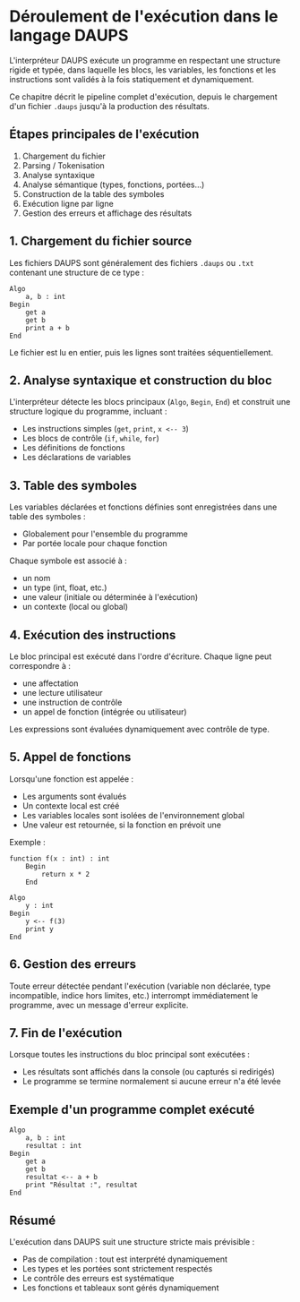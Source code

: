 # Déroulement de l'exécution dans le langage DAUPS

L'interpréteur DAUPS exécute un programme en respectant une structure rigide et typée, dans laquelle les blocs, les variables, les fonctions et les instructions sont validés à la fois statiquement et dynamiquement.

Ce chapitre décrit le pipeline complet d'exécution, depuis le chargement d'un fichier `.daups` jusqu'à la production des résultats.

## Étapes principales de l'exécution

1. Chargement du fichier
2. Parsing / Tokenisation
3. Analyse syntaxique
4. Analyse sémantique (types, fonctions, portées…)
5. Construction de la table des symboles
6. Exécution ligne par ligne
7. Gestion des erreurs et affichage des résultats

## 1. Chargement du fichier source

Les fichiers DAUPS sont généralement des fichiers `.daups` ou `.txt` contenant une structure de ce type :

```daups-docs
Algo
    a, b : int
Begin
    get a
    get b
    print a + b
End
```

Le fichier est lu en entier, puis les lignes sont traitées séquentiellement.

## 2. Analyse syntaxique et construction du bloc

L'interpréteur détecte les blocs principaux (`Algo`, `Begin`, `End`) et construit une structure logique du programme, incluant :

- Les instructions simples (`get`, `print`, `x <-- 3`)
- Les blocs de contrôle (`if`, `while`, `for`)
- Les définitions de fonctions
- Les déclarations de variables

## 3. Table des symboles

Les variables déclarées et fonctions définies sont enregistrées dans une table des symboles :

- Globalement pour l'ensemble du programme
- Par portée locale pour chaque fonction

Chaque symbole est associé à :

- un nom
- un type (int, float, etc.)
- une valeur (initiale ou déterminée à l'exécution)
- un contexte (local ou global)

## 4. Exécution des instructions

Le bloc principal est exécuté dans l'ordre d'écriture. Chaque ligne peut correspondre à :

- une affectation
- une lecture utilisateur
- une instruction de contrôle
- un appel de fonction (intégrée ou utilisateur)

Les expressions sont évaluées dynamiquement avec contrôle de type.

## 5. Appel de fonctions

Lorsqu'une fonction est appelée :

- Les arguments sont évalués
- Un contexte local est créé
- Les variables locales sont isolées de l'environnement global
- Une valeur est retournée, si la fonction en prévoit une

Exemple :

```daups-docs
function f(x : int) : int
    Begin
        return x * 2
    End

Algo
    y : int
Begin
    y <-- f(3)
    print y
End
```

## 6. Gestion des erreurs

Toute erreur détectée pendant l'exécution (variable non déclarée, type incompatible, indice hors limites, etc.) interrompt immédiatement le programme, avec un message d'erreur explicite.

## 7. Fin de l'exécution

Lorsque toutes les instructions du bloc principal sont exécutées :

- Les résultats sont affichés dans la console (ou capturés si redirigés)
- Le programme se termine normalement si aucune erreur n'a été levée

## Exemple d'un programme complet exécuté

```daups-docs
Algo
    a, b : int
    resultat : int
Begin
    get a
    get b
    resultat <-- a + b
    print "Résultat :", resultat
End
```

## Résumé

L'exécution dans DAUPS suit une structure stricte mais prévisible :

- Pas de compilation : tout est interprété dynamiquement
- Les types et les portées sont strictement respectés
- Le contrôle des erreurs est systématique
- Les fonctions et tableaux sont gérés dynamiquement
